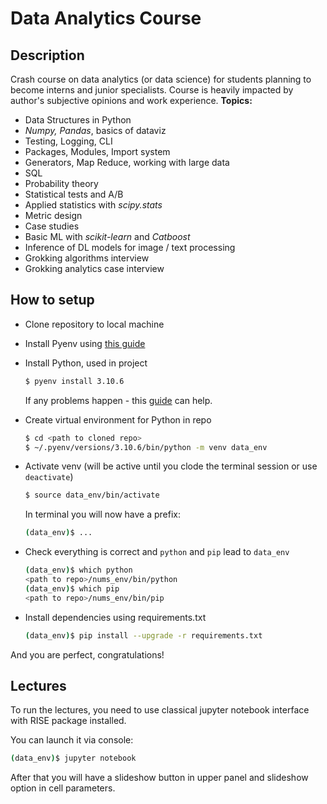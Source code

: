 # Data Analytics Course
## Description
Crash course on data analytics (or data science) for students planning to become interns and junior specialists. Course is heavily impacted by author's subjective opinions and work experience.
**Topics:**
- Data Structures in Python
- *Numpy, Pandas*, basics of dataviz
- Testing, Logging, CLI
- Packages, Modules, Import system
- Generators, Map Reduce, working with large data
- SQL
- Probability theory
- Statistical tests and A/B
- Applied statistics with *scipy.stats*
- Metric design
- Case studies
- Basic ML with *scikit-learn* and *Catboost*
- Inference of DL models for image / text processing
- Grokking algorithms interview
- Grokking analytics case interview

## How to setup
- Clone repository to local machine
- Install Pyenv using [this guide](https://github.com/pyenv/pyenv#installation)
- Install Python, used in project
  ```bash
  $ pyenv install 3.10.6
  ```
  If any problems happen - this [guide](https://github.com/pyenv/pyenv/wiki/Common-build-problems) can help.
- Create virtual environment for Python in repo
  ```bash
  $ cd <path to cloned repo>
  $ ~/.pyenv/versions/3.10.6/bin/python -m venv data_env
  ```
- Activate venv (will be active until you clode the terminal session or use `deactivate`)
  ```bash
  $ source data_env/bin/activate
  ```  
  In terminal you will now have a prefix:
  ```bash
  (data_env)$ ...
  ```

- Check everything is correct and `python` and `pip` lead to `data_env`
    ```bash
    (data_env)$ which python
    <path to repo>/nums_env/bin/python
    (data_env)$ which pip
    <path to repo>/nums_env/bin/pip
    ```
- Install dependencies using requirements.txt
  ```bash
  (data_env)$ pip install --upgrade -r requirements.txt
  ```
And you are perfect, congratulations!

## Lectures
To run the lectures, you need to use classical jupyter notebook interface with RISE package installed.

You can launch it via console:
```bash
(data_env)$ jupyter notebook
```
After that you will have a slideshow button in upper panel and slideshow option in cell parameters.
